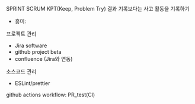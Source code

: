 SPRINT
SCRUM
KPT(Keep, Problem Try)
결과 기록보다는 사고 활동을 기록하기

- 흥미:

프로젝트 관리
- Jira software
- github project beta
- confluence (Jira와 연동)

소스코드 관리
- ESLint/prettier


github actions workflow:
PR_test(CI)